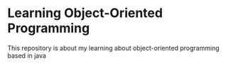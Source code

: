 # Learning Object-Oriented Programming
This repository is about my learning about object-oriented programming based in java
